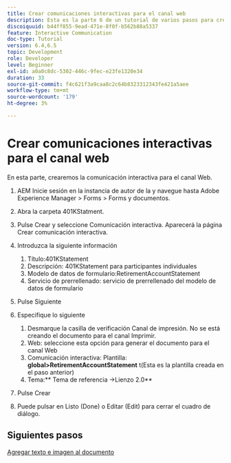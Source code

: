 ```yaml
---
title: Crear comunicaciones interactivas para el canal web
description: Esta es la parte 6 de un tutorial de varios pasos para crear su primer documento de comunicaciones interactivas. En esta parte, crearemos la comunicación interactiva para el canal Web.
discoiquuid: b44ff855-9ead-471e-8f0f-b562b88a5337
feature: Interactive Communication
doc-type: Tutorial
version: 6.4,6.5
topic: Development
role: Developer
level: Beginner
exl-id: a0a0c8dc-5302-446c-9fec-e23fe1320e34
duration: 33
source-git-commit: f4c621f3a9caa8c2c64b8323312343fe421a5aee
workflow-type: tm+mt
source-wordcount: '179'
ht-degree: 3%

---
```


# Crear comunicaciones interactivas para el canal web

En esta parte, crearemos la comunicación interactiva para el canal Web.

1. AEM Inicie sesión en la instancia de autor de la y navegue hasta Adobe Experience Manager > Forms > Forms y documentos.
1. Abra la carpeta 401KStatment.
1. Pulse Crear y seleccione Comunicación interactiva. Aparecerá la página Crear comunicación interactiva.
1. Introduzca la siguiente información

   1. Título:401KStatement
   1. Descripción: 401KStatement para participantes individuales
   1. Modelo de datos de formulario:RetirementAccountStatement
   1. Servicio de prerrellenado: servicio de prerrellenado del modelo de datos de formulario

1. Pulse Siguiente
1. Especifique lo siguiente

   1. Desmarque la casilla de verificación Canal de impresión. No se está creando el documento para el canal Imprimir.
   1. Web: seleccione esta opción para generar el documento para el canal Web
   1. Comunicación interactiva: Plantilla: **global>RetirementAccountStatement** t(Esta es la plantilla creada en el paso anterior)
   1. Tema:** Tema de referencia ->Lienzo 2.0**

1. Pulse Crear
1. Puede pulsar en Listo (Done) o Editar (Edit) para cerrar el cuadro de diálogo.

## Siguientes pasos

[Agregar texto e imagen al documento](./partseven.md)
